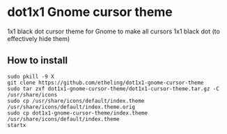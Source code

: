 # dot1x1 Gnome cursor theme

1x1 black dot cursor theme for Gnome to make all cursors 1x1 black dot (to effectively hide them)

## How to install

```
sudo pkill -9 X
git clone https://github.com/etheling/dot1x1-gnome-cursor-theme
sudo tar zxf dot1x1-gnome-cursor-theme/dot1x1-cursor-theme.tar.gz -C /usr/share/icons
sudo cp /usr/share/icons/default/index.theme /usr/share/icons/default/index.theme.orig
sudo cp dot1x1-gnome-cursor-theme/index.theme /usr/share/icons/default/index.theme
startx 
```

